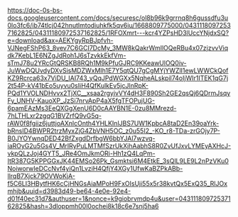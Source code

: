 https://doc-0s-bs-docs.googleusercontent.com/docs/securesc/ol8b96k9grrnq8h6gussdfu3u0lo3fc6/ib74tlcj042hnutlmtodiuhkfk5qv6iu/1668809775000/04311180972537162825/04311180972537162825/1RFOXmrt---kcr4YZPsHD3lUccYNjdxSQ?e=download&ax=AEKYgyRpBJpfvh-VJNegFShP63_8vev7C6GCI7DcMy_3MW8kQakrWmIlOQeRBu4x07zjzvvViqdk7KebL1E6NZgJdRoh1J6sTzvkkEkfVm-sTmJ78u2YRcGtQRSKB8RQh1M9kPfuGJRC9KKeawUlOQ0iv-JuWwDQUvdyDXvSisMDZWxMIh1E7Y5qtQU7gCgMYjYWZlI1ewLWWCkQofKZ9Rcrca63x7ViDU_IAI743_yQqJPdWGXx5NqheALskpil74oIjWIr1ITEK1qG7j2t54P-kV41bEo5uyvu0sIiH4QfKulkEv5jcJlnRpK-PQd1YVOLNDHvvx2TjXC__xsaa2rgyivVY4dH3F890Sh2GE2qsQj6QDrmJsqyFy_UNHV-KauoXP_JzSi7nrvApP4aX5fgTFOPujUG-6pamEAzMs3EeQXGgXenU6D0cAAYBN1E-0zu8MMrezd-7hLTHLxr2zgqG1BVZrfQ9vG5q-rAW0f8fgiiz6juttjoAXnlcOnth4YHLKInlJBS7UW1KpbcA8taD2En39oaYrk-bRnsID4BWPR2trzMyxZjG4ZbVNH5OC_z0u55I2_-KO_r8-TDa-zrGOjy7P-B0JYOYwnqDED42BfZxgdDrfbgW6bbYJAl7wzvq-iaROyG2u5Gs4V_MrIRyPuLMTMfSzrUkXjhAabhS8R0ZvUfJxvLYMEyAXHcJ-vkpQLzJoj4GYT5_JRe4OmJkmORi-Hh1zQ4LqPm-ItR387G5KPPGGxJK44EMSo26Pk_Gsmktsi6M4EtkE_3sQlL9LE9L2nPzVKu0NoiworwIeDCcNvf4yiQn1LvziH4QfjY4XGy1UfwKaBZPkABb-llrqB7Xjck79OVWoKjA-f5C6LI3HBytfHK6cCjHNGsAiaMPoH9FxOIsUji55x5r38kvtQx5ExQ35_RlJOxmhjb&uuid=d3983d49-be64-4e0e-92e4-d01f40ec31d7&authuser=1&nonce=k9giobrvmdp4u&user=04311180972537162825&hash=3dloppmh00l0ochei8k18c6e7snj5ha6
